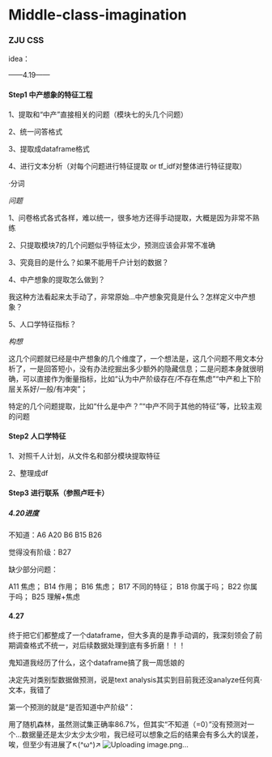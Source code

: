 # Middle-class-imagination
### ZJU CSS

idea：

——4.19——

#### Step1 中产想象的特征工程

1、提取和“中产”直接相关的问题（模块七的头几个问题）

2、统一问答格式

3、提取成dataframe格式

4、进行文本分析（对每个问题进行特征提取 or tf_idf对整体进行特征提取）

·分词


*问题*

1、问卷格式各式各样，难以统一，很多地方还得手动提取，大概是因为非常不熟练

2、只提取模块7的几个问题似乎特征太少，预测应该会非常不准确

3、究竟目的是什么？如果不能用千户计划的数据？

4、中产想象的提取怎么做到？

我这种方法看起来太手动了，非常原始...中产想象究竟是什么？怎样定义中产想象？

5、人口学特征指标？


*构想*

这几个问题就已经是中产想象的几个维度了，一个想法是，这几个问题不用文本分析了，一是回答短小，没有办法挖掘出多少额外的隐藏信息；二是问题本身就很明确，可以直接作为衡量指标，比如“认为中产阶级存在/不存在焦虑”“中产和上下阶层关系好/一般/有冲突”；

特定的几个问题提取，比如“什么是中产？”“中产不同于其他的特征”等，比较主观的问题

#### Step2 人口学特征

1、对照千人计划，从文件名和部分模块提取特征

2、整理成df

#### Step3 进行联系（参照卢旺卡）




##### 4.20进度

不知道：A6 A20 B6 B15 B26

觉得没有阶级：B27

缺少部分问题：

A11 焦虑；
B14 作用；
B16 焦虑；
B17 不同的特征；
B18 你属于吗；
B22 你属于吗；
B25 理解+焦虑


#### 4.27
终于把它们都整成了一个dataframe，但大多真的是靠手动调的，我深刻领会了前期调查格式不统一，对后续数据处理到底有多折磨！！！

鬼知道我经历了什么，这个dataframe搞了我一周恁娘的

决定先对类别型数据做预测，说是text analysis其实到目前我还没analyze任何真·文本，我错了

第一个预测的就是“是否知道中产阶级”：

用了随机森林，虽然测试集正确率86.7%，但其实“不知道（=0）”没有预测对一个...数据量还是太少太少太少啦，我已经可以想象之后的结果会有多么大的误差，唉，但至少有进展了↖(^ω^)↗
![Uploading image.png…]()








